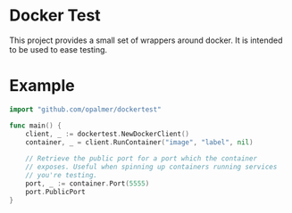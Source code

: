 # Docker Test

This project provides a small set of wrappers around docker. It is intended
to be used to ease testing.

# Example

```go
import "github.com/opalmer/dockertest"

func main() {
	client, _ := dockertest.NewDockerClient()
	container, _ = client.RunContainer("image", "label", nil)
	
	// Retrieve the public port for a port which the container 
	// exposes. Useful when spinning up containers running services 
	// you're testing.
	port, _ := container.Port(5555)
	port.PublicPort
}
```